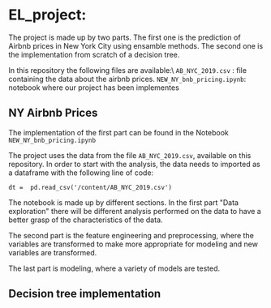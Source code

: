 # EL_project: 
The project is made up by two parts. The first one is the prediction of Airbnb prices in New York City using ensamble methods.
The second one is the implementation from scratch of a decision tree. 

In this repository the following files are available:\\
`AB_NYC_2019.csv` : file containing the data about the airbnb prices.
`NEW_NY_bnb_pricing.ipynb`: notebook where our project has been implementes

## NY Airbnb Prices 
The implementation of the first part can be found in the Notebook `NEW_NY_bnb_pricing.ipynb`

The project uses the data from the file `AB_NYC_2019.csv`, available on this repository.
In order to start with the analysis, the data needs to imported as a dataframe with the following line of code: 
```
dt =  pd.read_csv('/content/AB_NYC_2019.csv')
```
The notebook is made up by different sections. In the first part "Data exploration" there will be different analysis performed on the data to have a better grasp of the characteristics of the data.

The second part is the feature engineering and preprocessing, where the variables are transformed to make more appropriate for modeling and new variables are transformed.

The last part is modeling, where a variety of models are tested.


## Decision tree implementation
